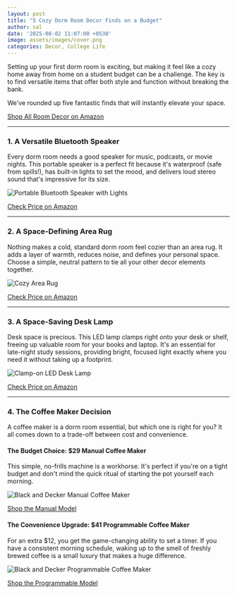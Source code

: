 ```yaml
---
layout: post
title: "5 Cozy Dorm Room Decor Finds on a Budget"
author: sal
date: '2025-08-02 11:07:00 +0530'
image: assets/images/cover.png
categories: Decor, College Life
---
```


Setting up your first dorm room is exciting, but making it feel like a cozy home away from home on a student budget can be a challenge. The key is to find versatile items that offer both style and function without breaking the bank.

We've rounded up five fantastic finds that will instantly elevate your space.

<div class="text-center mb-4">
<a href="https://amzn.to/4flJ7uY" class="btn btn-primary" target="_blank" rel="noopener sponsored">Shop All Room Decor on Amazon</a>
</div>

---

### 1. A Versatile Bluetooth Speaker
Every dorm room needs a good speaker for music, podcasts, or movie nights. This portable speaker is a perfect fit because it's waterproof (safe from spills!), has built-in lights to set the mood, and delivers loud stereo sound that's impressive for its size.

<img src="{{site.baseurl}}/assets/images/products/bluetooth_speaker.png" alt="Portable Bluetooth Speaker with Lights" class="img-fluid rounded mb-3">

<a href="https://amzn.to/3ITAUSB" class="btn btn-dark" target="_blank" rel="noopener sponsored">Check Price on Amazon</a>

---

### 2. A Space-Defining Area Rug
Nothing makes a cold, standard dorm room feel cozier than an area rug. It adds a layer of warmth, reduces noise, and defines your personal space. Choose a simple, neutral pattern to tie all your other decor elements together.

<img src="{{site.baseurl}}/assets/images/products/rug.png" alt="Cozy Area Rug" class="img-fluid rounded mb-3">

<a href="https://amzn.to/47aIh20" class="btn btn-dark" target="_blank" rel="noopener sponsored">Check Price on Amazon</a>

---

### 3. A Space-Saving Desk Lamp
Desk space is precious. This LED lamp clamps right onto your desk or shelf, freeing up valuable room for your books and laptop. It's an essential for late-night study sessions, providing bright, focused light exactly where you need it without taking up a footprint.

<img src="{{site.baseurl}}/assets/images/products/led_lamp.png" alt="Clamp-on LED Desk Lamp" class="img-fluid rounded mb-3">

<a href="https://amzn.to/3UEXD7t" class="btn btn-dark" target="_blank" rel="noopener sponsored">Check Price on Amazon</a>

---

### 4. The Coffee Maker Decision
A coffee maker is a dorm room essential, but which one is right for you? It all comes down to a trade-off between cost and convenience.

#### **The Budget Choice: $29 Manual Coffee Maker**
This simple, no-frills machine is a workhorse. It's perfect if you're on a tight budget and don't mind the quick ritual of starting the pot yourself each morning.

<img src="{{site.baseurl}}/assets/images/products/easy_coffee.png" alt="Black and Decker Manual Coffee Maker" class="img-fluid rounded mb-3">

<a href="https://amzn.to/45vw4DM" class="btn btn-dark mb-3" target="_blank" rel="noopener sponsored">Shop the Manual Model</a>

#### **The Convenience Upgrade: $41 Programmable Coffee Maker**
For an extra $12, you get the game-changing ability to set a timer. If you have a consistent morning schedule, waking up to the smell of freshly brewed coffee is a small luxury that makes a huge difference.

<img src="{{site.baseurl}}/assets/images/products/programmable_coffee.png" alt="Black and Decker Programmable Coffee Maker" class="img-fluid rounded mb-3">

<a href="https://amzn.to/3Heu3CE" class="btn btn-dark" target="_blank" rel="noopener sponsored">Shop the Programmable Model</a>
